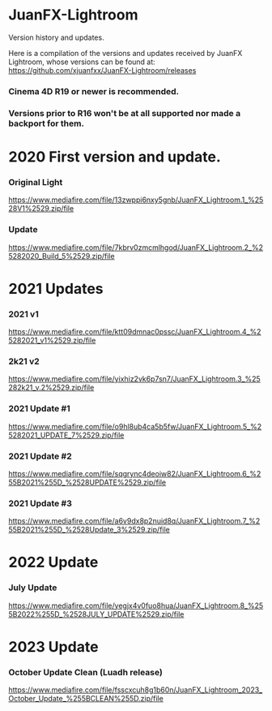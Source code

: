 # JuanFX-Lightroom
Version history and updates.

Here is a compilation of the versions and updates received by JuanFX Lightroom, whose versions can be found at: https://github.com/xjuanfxx/JuanFX-Lightroom/releases

### Cinema 4D R19 or newer is recommended.
### Versions prior to R16 won't be at all supported nor made a backport for them.

# 2020 First version and update.

### Original Light
https://www.mediafire.com/file/13zwppi6nxy5gnb/JuanFX_Lightroom.1_%2528V1%2529.zip/file
### Update
https://www.mediafire.com/file/7kbrv0zmcmlhgod/JuanFX_Lightroom.2_%25282020_Build_5%2529.zip/file

# 2021 Updates

### 2021 v1
https://www.mediafire.com/file/ktt09dmnac0pssc/JuanFX_Lightroom.4_%25282021_v1%2529.zip/file
### 2k21 v2
https://www.mediafire.com/file/yixhiz2vk6p7sn7/JuanFX_Lightroom.3_%25282k21_v.2%2529.zip/file
### 2021 Update #1
https://www.mediafire.com/file/o9hl8ub4ca5b5fw/JuanFX_Lightroom.5_%25282021_UPDATE_7%2529.zip/file
### 2021 Update #2
https://www.mediafire.com/file/sqgrync4deoiw82/JuanFX_Lightroom.6_%255B2021%255D_%2528UPDATE%2529.zip/file
### 2021 Update #3
https://www.mediafire.com/file/a6v9dx8p2nuid8q/JuanFX_Lightroom.7_%255B2021%255D_%2528Update_3%2529.zip/file

# 2022 Update

### July Update
https://www.mediafire.com/file/yegjx4v0fuo8hua/JuanFX_Lightroom.8_%255B2022%255D_%2528JULY_UPDATE%2529.zip/file

# 2023 Update

### October Update Clean (Luadh release)
https://www.mediafire.com/file/fsscxcuh8g1b60n/JuanFX_Lightroom_2023_October_Update_%255BCLEAN%255D.zip/file

